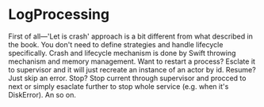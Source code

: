 # LogProcessing

First of all—'Let is crash' approach is a bit different from what described in the book. You don't need to define strategies and handle lifecycle specifically. Crash and lifecycle mechanism is done by Swift throwing mechanism and memory management. 
Want to restart a process? Esclate it to supervisor and it will just recreate an instance of an actor by id.
Resume? Just skip an error.
Stop? Stop current through supervisor and procced to next or simply esaclate further to stop whole service (e.g. when it's DiskError).
An so on. 
